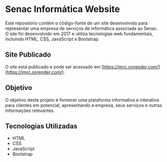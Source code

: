 # Senac Informática Website

Este repositório contém o código-fonte de um site desenvolvido para representar uma empresa de serviços de informática associada ao Senac. O site foi desenvolvido em 2017 e utiliza tecnologias web fundamentais, incluindo HTML, CSS, JavaScript e Bootstrap.

## Site Publicado

O site está publicado e pode ser acessado em [https://jmrc.onrender.com/](https://jmrc.onrender.com/).

## Objetivo

O objetivo deste projeto é fornecer uma plataforma informativa e interativa para clientes em potencial, apresentando a empresa, seus serviços e outras informações relevantes.

## Tecnologias Utilizadas

- HTML
- CSS
- JavaScript
- Bootstrap
